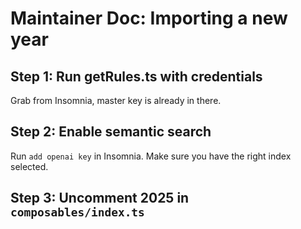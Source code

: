 # Maintainer Doc: Importing a new year

## Step 1: Run getRules.ts with credentials

Grab from Insomnia, master key is already in there.

## Step 2: Enable semantic search

Run `add openai key` in Insomnia. Make sure you have the right index selected.

## Step 3: Uncomment 2025 in `composables/index.ts`

